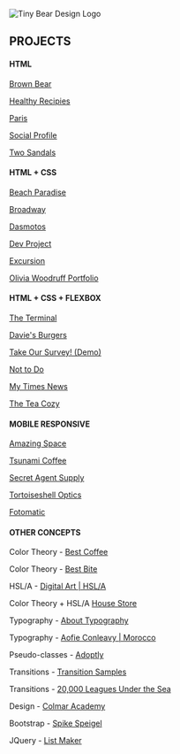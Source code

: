 ![Tiny Bear Design Logo](https://mcclaintech2011.github.io/projects/TBDLogoEmail.jpg "Tiny Bear Designs Logo")
## PROJECTS
#### HTML
[Brown Bear](https://mcclaintech2011.github.io/projects/BrownBear/index.html "BrownBear html")

[Healthy Recipies](https://mcclaintech2011.github.io/projects/HealthyRecipies/index.html "HealthyRecipies html")

[Paris](https://mcclaintech2011.github.io/projects/Paris/index.html "Paris html")

[Social Profile](https://mcclaintech2011.github.io/projects/SocialProfile/index.html "SocialProfile html")

[Two Sandals](https://mcclaintech2011.github.io/projects/TwoSandals/index.html "TwoSandals html + css")


#### HTML + CSS
[Beach Paradise](https://mcclaintech2011.github.io/projects/BeachParadise/index.html "BeachParadise html + css")

[Broadway](https://mcclaintech2011.github.io/projects/Broadway/index.html "Broadway html + css")

[Dasmotos](https://mcclaintech2011.github.io/projects/Dasmotos/index.html "Dasmotos html + css")

[Dev Project](https://mcclaintech2011.github.io/projects/DevProject/index.html "DevProject html + css")

[Excursion](https://mcclaintech2011.github.io/projects/excursion/index.html "excursion html + css")

[Olivia Woodruff Portfolio](https://mcclaintech2011.github.io/projects/OliviaWoodruffPortfolio/index.html "OliviaWoodruffPortfolio html + css")


#### HTML + CSS + FLEXBOX
[The Terminal](https://mcclaintech2011.github.io/projects/TerminalCopyPractice/index.html "Terminal html + css + flexbox")

[Davie's Burgers](https://mcclaintech2011.github.io/projects/DaviesBurgers/index.html "DaviesBurgers html + css + flexbox")

[Take Our Survey! (Demo)](https://mcclaintech2011.github.io/projects/SurveyDemo/index.html "DemoSurvey html + css + flexbox")

[Not to Do](https://mcclaintech2011.github.io/projects/ToDoApp/index.html "ToDoApp html + css + flexbox")

[My Times News](https://mcclaintech2011.github.io/projects/MyTimes/index.html "MyTimes html + css + flexbox")

[The Tea Cozy](https://mcclaintech2011.github.io/projects/TeaCozyProject/index.html "TeaCozyProject html + css + flexbox")


#### MOBILE RESPONSIVE
[Amazing Space](https://mcclaintech2011.github.io/projects/AmazingSpace/index.html "AmazingSpace mobile responsive")

[Tsunami Coffee](https://mcclaintech2011.github.io/projects/TsunamiCoffee/index.html "TsunamiCoffee mobile responsive")

[Secret Agent Supply](https://mcclaintech2011.github.io/projects/SecretAgentSupply/index.html "SecretAgentSupply mobile responsive")

[Tortoiseshell Optics](https://mcclaintech2011.github.io/projects/TortoiseshellOptics/index.html "TortoiseshellOptics mobile responsive")

[Fotomatic](https://mcclaintech2011.github.io/projects/Fotomatic/index.html "Fotomatic mobile responsive")


#### OTHER CONCEPTS
Color Theory - [Best Coffee](http://mcclaintech2011.github.io/projects/BestCoffee/index.html "BestCoffee color theory")

Color Theory - [Best Bite](http://mcclaintech2011.github.io/projects/BestBite/index.html "BestBite color theory")

HSL/A - [Digital Art | HSL/A](http://mcclaintech2011.github.io/projects/DigitalArt/index.html "DigitalArt HSL/A")

Color Theory + HSL/A [House Store](http://mcclaintech2011.github.io/projects/HouseStore/index.html "HouseStore color theory + HSL/A")

Typography - [About Typography](http://mcclaintech2011.github.io/projects/AboutTypography/index.html "AboutTypography typography")

Typography - [Aofie Conleavy | Morocco](http://mcclaintech2011.github.io/projects/AofieConleavy/index.html "AofieConleavy typography")

Pseudo-classes - [Adoptly](http://mcclaintech2011.github.io/projects/Adoptly/index.html "Adoptly pseudo-classes")

Transitions - [Transition Samples](http://mcclaintech2011.github.io/projects/TransitionSample/index.html "Transition Sample pseudo-classes")

Transitions - [20,000 Leagues Under the Sea](http://mcclaintech2011.github.io/projects/20000Leagues/index.html "20000Leagues transitions")

Design - [Colmar Academy](http://mcclaintech2011.github.io/projects/ColmarAcademy/index.html "Colmar Academy full package")

Bootstrap - [Spike Speigel](http://mcclaintech2011.github.io/projects/SpikeSpeigel/index.html "SpikeSpeigel bootstrap")

JQuery - [List Maker](http://mcclaintech2011.github.io/projects/ListMaker/index.html "ListMaker JQuery")
